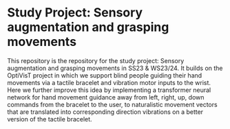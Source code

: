 # Study Project: Sensory augmentation and grasping movements

This repository is the repository for the study project: Sensory augmentation and grasping movements in SS23 & WS23/24. It builds on the OptiVisT project in which we support blind people guiding their hand movements via a tactile bracelet and vibration motor inputs to the wrist. Here we further improve this idea by implementing a transformer neural network for hand movement guidance away from left, right, up, down commands from the bracelet to the user, to naturalistic movement vectors that are translated into corresponding direction vibrations on a better version of the tactile bracelet.
